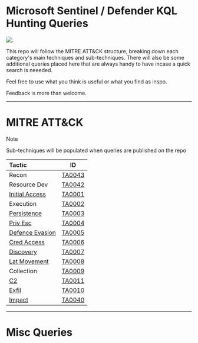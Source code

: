 # Microsoft Sentinel / Defender KQL Hunting Queries

![.](https://i.pinimg.com/originals/da/0b/96/da0b965a91d6a9117ac47710a5e9341c.gif)

This repo will follow the MITRE ATT&CK structure, breaking down each category's main techniques and sub-techniques. There will also be some additional queries placed here that are always handy to have incase a quick search is neeeded.

Feel free to use what you think is useful or what you find as inspo.

Feedback is more than welcome.

---

# MITRE ATT&CK
> [!NOTE]
> Sub-techniques will be populated when queries are published on the repo

| Tactic | ID |
| :---------------- | :------: |
| Recon | [TA0043](https://attack.mitre.org/tactics/TA0043) |
| Resource Dev | [TA0042](https://attack.mitre.org/tactics/TA0042) |
| [Initial Access](https://github.com/cybr-1/hunting-queries/tree/main/ATT%26CK/003.%20Initial%20Access) | [TA0001](https://attack.mitre.org/tactics/TA0001) |
| Execution | [TA0002](https://attack.mitre.org/tactics/TA0002) |
| [Persistence](https://github.com/cybr-1/hunting-queries/tree/main/ATT%26CK/005.%20Persistence) | [TA0003](https://attack.mitre.org/tactics/TA0003) |
| [Priv Esc](https://github.com/cybr-1/hunting-queries/tree/main/ATT%26CK/006.%20Priv%20Esc) | [TA0004](https://attack.mitre.org/tactics/TA0004) |
| [Defence Evasion](https://github.com/cybr-1/hunting-queries/tree/main/ATT%26CK/007.%20Defence%20Evasion) | [TA0005](https://attack.mitre.org/tactics/TA0005) |
| [Cred Access](https://github.com/cybr-1/hunting-queries/tree/main/ATT%26CK/008.%20Credential%20Access) | [TA0006](https://attack.mitre.org/tactics/TA0006) |
| [Discovery](https://github.com/cybr-1/hunting-queries/tree/main/ATT%26CK/009.%20Discovery) | [TA0007](https://attack.mitre.org/tactics/TA0007) |
| [Lat Movement](https://github.com/cybr-1/hunting-queries/tree/main/ATT%26CK/010.%20Lateral%20Movement) | [TA0008](https://attack.mitre.org/tactics/TA0008) |
| Collection | [TA0009](https://attack.mitre.org/tactics/TA0009) |
| [C2](https://github.com/cybr-1/hunting-queries/tree/main/ATT%26CK/012.%20C2) | [TA0011](https://attack.mitre.org/tactics/TA0011) |
| [Exfil](https://github.com/cybr-1/hunting-queries/tree/main/ATT%26CK/013.%20Exfiltration) | [TA0010](https://attack.mitre.org/tactics/TA0010) |
| [Impact](https://github.com/cybr-1/hunting-queries/tree/main/ATT%26CK/014.%20Impact) | [TA0040](https://attack.mitre.org/tactics/TA0040) |

---

# Misc Queries

